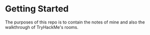 # Getting Started

The purposes of this repo is to contain the notes of mine and also the walkthrough of TryHackMe's rooms.
